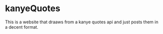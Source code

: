 # kanyeQuotes
This is a website that draaws from a kanye quotes api and just posts them in a decent format. 
